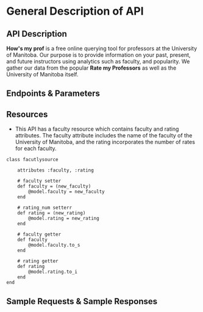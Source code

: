 # General Description of API

## API Description
**How's my prof** is a free online querying tool for professors at the University of Manitoba. Our purpose is to provide information on your past, present, and future instructors using analytics such as faculty, and popularity. We gather our data from the popular **Rate my Professors** as well as the University of Manitoba itself.
## Endpoints & Parameters

## Resources
- This API has a faculty resource which contains faculty and rating attributes. The faculty attribute includes the name of the faculty of the University of Manitoba, and the rating incorporates the number of rates for each faculty.

```
class facutlysource 
    
    attributes :faculty, :rating
    
    # faculty setter 
    def faculty = (new_faculty)
        @model.faculty = new_faculty
    end
    
    # rating_num setterr
    def rating = (new_rating)
        @model.rating = new_rating
    end
    
    # faculty getter
    def faculty 
        @model.faculty.to_s
    end
    
    # rating getter
    def rating
        @model.rating.to_i
    end
end
```

## Sample Requests & Sample Responses
